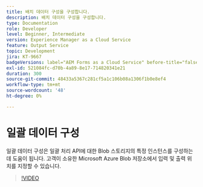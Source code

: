 ```yaml
---
title: 배치 데이터 구성을 구성합니다.
description: 배치 데이터 구성을 구성합니다.
type: Documentation
role: Developer
level: Beginner, Intermediate
version: Experience Manager as a Cloud Service
feature: Output Service
topic: Development
jira: KT-9667
badgeVersions: label="AEM Forms as a Cloud Service" before-title="false"
exl-id: 521084fc-d70b-4a89-8e17-714820341e21
duration: 300
source-git-commit: 48433a5367c281cf5a1c106b08a1306f1b0e8ef4
workflow-type: tm+mt
source-wordcount: '48'
ht-degree: 0%

---
```


# 일괄 데이터 구성

일괄 데이터 구성은 일괄 처리 API에 대한 Blob 스토리지의 특정 인스턴스를 구성하는 데 도움이 됩니다. 고객이 소유한 Microsoft Azure Blob 저장소에서 입력 및 출력 위치를 지정할 수 있습니다.

>[!VIDEO](https://video.tv.adobe.com/v/343716?quality=12&learn=on&captions=kor)
